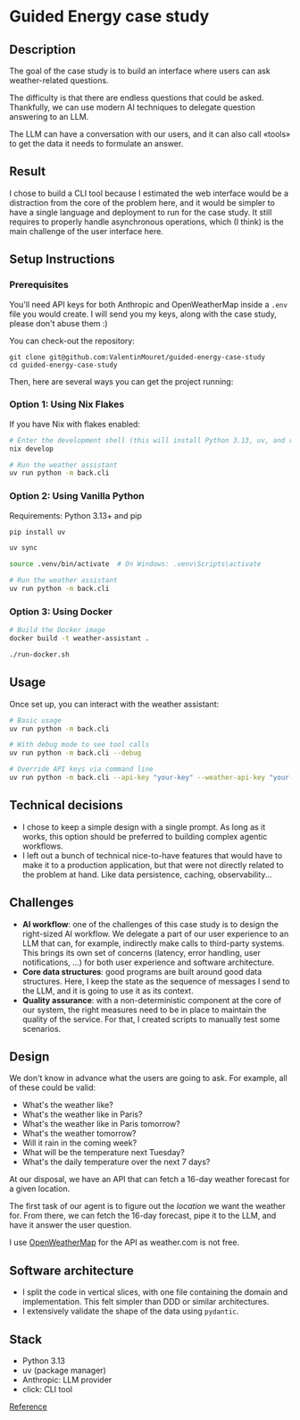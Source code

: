 # Guided Energy case study

## Description
The goal of the case study is to build an interface where users can ask weather-related questions.

The difficulty is that there are endless questions that could be asked.
Thankfully, we can use modern AI techniques to delegate question answering to an LLM.

The LLM can have a conversation with our users, and it can also call «tools» to get the data it needs to formulate an answer.

## Result
I chose to build a CLI tool because I estimated the web interface would be a distraction from the core of the problem here, and it would be simpler to have a single language and deployment to run for the case study.
It still requires to properly handle asynchronous operations, which (I think) is the main challenge of the user interface here.

## Setup Instructions

### Prerequisites
You'll need API keys for both Anthropic and OpenWeatherMap inside a `.env` file you would create.
I will send you my keys, along with the case study, please don't abuse them :)

You can check-out the repository:
```shell
git clone git@github.com:ValentinMouret/guided-energy-case-study
cd guided-energy-case-study
```

Then, here are several ways you can get the project running:

### Option 1: Using Nix Flakes

If you have Nix with flakes enabled:

```bash
# Enter the development shell (this will install Python 3.13, uv, and ruff)
nix develop

# Run the weather assistant
uv run python -m back.cli
```

### Option 2: Using Vanilla Python

Requirements: Python 3.13+ and pip

```bash
pip install uv

uv sync

source .venv/bin/activate  # On Windows: .venv\Scripts\activate

# Run the weather assistant
uv run python -m back.cli
```

### Option 3: Using Docker
```bash
# Build the Docker image
docker build -t weather-assistant .

./run-docker.sh
```

## Usage

Once set up, you can interact with the weather assistant:

```bash
# Basic usage
uv run python -m back.cli

# With debug mode to see tool calls
uv run python -m back.cli --debug

# Override API keys via command line
uv run python -m back.cli --api-key "your-key" --weather-api-key "your-weather-key"
```

## Technical decisions
- I chose to keep a simple design with a single prompt. As long as it works, this option should be preferred to building complex agentic workflows.
- I left out a bunch of technical nice-to-have features that would have to make it to a production application, but that were not directly related to the problem at hand. Like data persistence, caching, observability...

## Challenges
- **AI workflow**: one of the challenges of this case study is to design the right-sized AI workflow.
We delegate a part of our user experience to an LLM that can, for example, indirectly make calls to third-party systems.
This brings its own set of concerns (latency, error handling, user notifications, ...) for both user experience and software architecture.
- **Core data structures**: good programs are built around good data structures. Here, I keep the state as the sequence of messages I send to the LLM, and it is going to use it as its context.
- **Quality assurance**: with a non-deterministic component at the core of our system, the right measures need to be in place to maintain the quality of the service. For that, I created scripts to manually test some scenarios.

## Design
We don't know in advance what the users are going to ask. For example, all of these could be valid:
- What's the weather like?
- What's the weather like in Paris?
- What's the weather like in Paris tomorrow?
- What's the weather tomorrow?
- Will it rain in the coming week?
- What will be the temperature next Tuesday?
- What's the daily temperature over the next 7 days?

At our disposal, we have an API that can fetch a 16-day weather forecast for a given location.

The first task of our agent is to figure out the *location* we want the weather for.
From there, we can fetch the 16-day forecast, pipe it to the LLM, and have it answer the user question.

I use [OpenWeatherMap](https://openweathermap.org/api/one-call-3#current) for the API as weather.com is not free.

## Software architecture
- I split the code in vertical slices, with one file containing the domain and implementation. This felt simpler than DDD or similar architectures.
- I extensively validate the shape of the data using `pydantic`.

## Stack
- Python 3.13
- uv (package manager)
- Anthropic: LLM provider
- click: CLI tool

[Reference](https://guided-energy.notion.site/Guided-Energy-Product-Engineer-take-home-test-200a0bac953a80a8bb94f183231c6a0b?source=copy_link)
